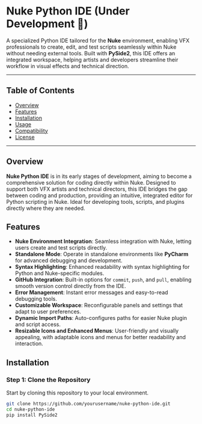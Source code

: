# Nuke Python IDE (Under Development 🚧)

A specialized Python IDE tailored for the **Nuke** environment, enabling VFX professionals to create, edit, and test scripts seamlessly within Nuke without needing external tools. Built with **PySide2**, this IDE offers an integrated workspace, helping artists and developers streamline their workflow in visual effects and technical direction.

---

## Table of Contents
- [Overview](#overview)
- [Features](#features)
- [Installation](#installation)
- [Usage](#usage)
- [Compatibility](#compatibility)
- [License](#license)

---

## Overview
**Nuke Python IDE** is in its early stages of development, aiming to become a comprehensive solution for coding directly within Nuke. Designed to support both VFX artists and technical directors, this IDE bridges the gap between coding and production, providing an intuitive, integrated editor for Python scripting in Nuke. Ideal for developing tools, scripts, and plugins directly where they are needed.

## Features
- **Nuke Environment Integration**: Seamless integration with Nuke, letting users create and test scripts directly.
- **Standalone Mode**: Operate in standalone environments like **PyCharm** for advanced debugging and development.
- **Syntax Highlighting**: Enhanced readability with syntax highlighting for Python and Nuke-specific modules.
- **GitHub Integration**: Built-in options for `commit`, `push`, and `pull`, enabling smooth version control directly from the IDE.
- **Error Management**: Instant error messages and easy-to-read debugging tools.
- **Customizable Workspace**: Reconfigurable panels and settings that adapt to user preferences.
- **Dynamic Import Paths**: Auto-configures paths for easier Nuke plugin and script access.
- **Resizable Icons and Enhanced Menus**: User-friendly and visually appealing, with adaptable icons and menus for better readability and interaction.

## Installation
### Step 1: Clone the Repository
Start by cloning this repository to your local environment.

```bash
git clone https://github.com/yourusername/nuke-python-ide.git
cd nuke-python-ide
pip install PySide2
